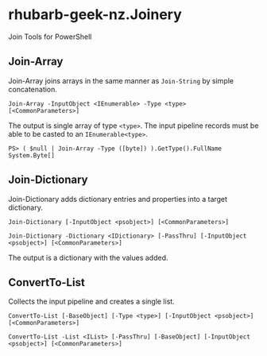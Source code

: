 # rhubarb-geek-nz.Joinery
Join Tools for PowerShell

## Join-Array

Join-Array joins arrays in the same manner as `Join-String` by simple concatenation.

```
Join-Array -InputObject <IEnumerable> -Type <type> [<CommonParameters>]
```

The output is single array of type `<type>`. The input pipeline records must be able to be casted to an `IEnumerable<type>`.

```
PS> ( $null | Join-Array -Type ([byte]) ).GetType().FullName
System.Byte[]
```

## Join-Dictionary

Join-Dictionary adds dictionary entries and properties into a target dictionary.

```
Join-Dictionary [-InputObject <psobject>] [<CommonParameters>]

Join-Dictionary -Dictionary <IDictionary> [-PassThru] [-InputObject <psobject>] [<CommonParameters>]
```

The output is a dictionary with the values added.

## ConvertTo-List

Collects the input pipeline and creates a single list.

```
ConvertTo-List [-BaseObject] [-Type <type>] [-InputObject <psobject>] [<CommonParameters>]

ConvertTo-List -List <IList> [-PassThru] [-BaseObject] [-InputObject <psobject>] [<CommonParameters>]
```
